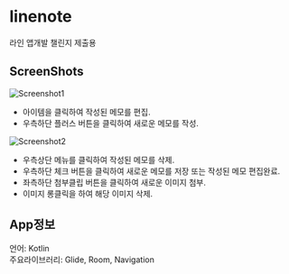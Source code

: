 # linenote
라인 앱개발 챌린지 제출용

ScreenShots
-----------
![Screenshot1](https://user-images.githubusercontent.com/44568146/75122954-8a3de380-56e6-11ea-8f62-e3e10a4b1041.png)

* 아이템을 클릭하여 작성된 메모를 편집.   
* 우측하단 플러스 버튼을 클릭하여 새로운 메모를 작성.                 
         
         
![Screenshot2](https://user-images.githubusercontent.com/44568146/75122970-aa6da280-56e6-11ea-9c1a-ec2c8054208e.png)

* 우측상단 메뉴를 클릭하여 작성된 메모를 삭제.   
* 우측하단 체크 버튼을 클릭하여 새로운 메모를 저장 또는 작성된 메모 편집완료.   
* 좌측하단 첨부클립 버튼을 클릭하여 새로운 이미지 첨부.   
* 이미지 롱클릭을 하여 해당 이미지 삭제.   




App정보
-------
언어: Kotlin   
주요라이브러리: Glide, Room, Navigation


